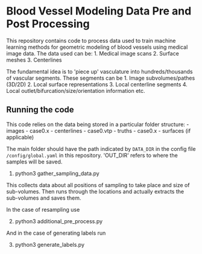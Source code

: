 # Blood Vessel Modeling Data Pre and Post Processing

This repository contains code to process data used to train machine learning methods for geometric modeling of blood vessels using medical image data. The data used can be:
    1. Medical image scans
    2. Surface meshes
    3. Centerlines

The fundamental idea is to 'piece up' vasculature into hundreds/thousands of vascular segments. These segments can be
    1. Image subvolumes/pathes (3D/2D)
    2. Local surface representations
    3. Local centerline segments
    4. Local outlet/bifurcation/size/orientation information
    etc.

## Running the code

This code relies on the data being stored in a particular folder structure:
    - images
        - case0.x
    - centerlines
        - case0.vtp
    - truths
        - case0.x
    - surfaces (if applicable)

The main folder should have the path indicated by `DATA_DIR` in the config file `/config/global.yaml` in this repository. 'OUT_DIR' refers to where the samples will be saved.

1. python3 gather_sampling_data.py

This collects data about all positions of sampling to take place and size of sub-volumes. Then runs through the locations and actually extracts the sub-volumes and saves them.

In the case of resampling use

2. python3 additional_pre_process.py

And in the case of generating labels run

3. python3 generate_labels.py
